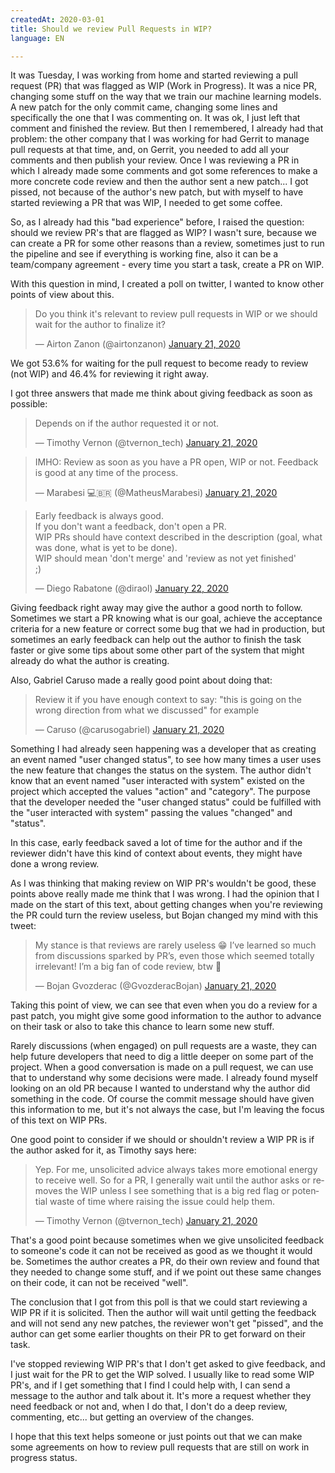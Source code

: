 ```yaml
---
createdAt: 2020-03-01
title: Should we review Pull Requests in WIP?
language: EN

---
```


It was Tuesday, I was working from home and started reviewing a pull request (PR) that was flagged as WIP (Work in Progress). It was a nice PR, changing some stuff on the way that we train our machine learning models. A new patch for the only commit came, changing some lines and specifically the one that I was commenting on. It was ok, I just left that comment and finished the review. But then I remembered, I already had that problem: the other company that I was working for had Gerrit to manage pull requests at that time, and, on Gerrit, you needed to add all your comments and then publish your review. Once I was reviewing a PR in which I already made some comments and got some references to make a more concrete code review and then the author sent a new patch... I got pissed, not because of the author's new patch, but with myself to have started reviewing a PR that was WIP, I needed to get some coffee.

So, as I already had this "bad experience" before, I raised the question: should we review PR's that are flagged as WIP? I wasn't sure, because we can create a PR for some other reasons than a review, sometimes just to run the pipeline and see if everything is working fine, also it can be a team/company agreement - every time you start a task, create a PR on WIP.

With this question in mind, I created a poll on twitter, I wanted to know other points of view about this.

<blockquote class="twitter-tweet"><p lang="en" dir="ltr">Do you think it&#39;s relevant to review pull requests in WIP or we should wait for the author to finalize it?</p>&mdash; Airton Zanon (@airtonzanon) <a href="https://twitter.com/airtonzanon/status/1219550706174234624?ref_src=twsrc%5Etfw">January 21, 2020</a></blockquote> <script async src="https://platform.twitter.com/widgets.js" charset="utf-8"></script>

We got 53.6% for waiting for the pull request to become ready to review (not WIP) and 46.4% for reviewing it right away.

I got three answers that made me think about giving feedback as soon as possible:

<blockquote class="twitter-tweet" data-conversation="none"><p lang="en" dir="ltr">Depends on if the author requested it or not.</p>&mdash; Timothy Vernon (@tvernon_tech) <a href="https://twitter.com/tvernon_tech/status/1219558203626868736?ref_src=twsrc%5Etfw">January 21, 2020</a></blockquote> <script async src="https://platform.twitter.com/widgets.js" charset="utf-8"></script> <Paste>

<blockquote class="twitter-tweet" data-conversation="none"><p lang="en" dir="ltr">IMHO: Review as soon as you have a PR open, WIP or not. Feedback is good at any time of the process.</p>&mdash; Marabesi 💻🇧🇷 (@MatheusMarabesi) <a href="https://twitter.com/MatheusMarabesi/status/1219716849211977730?ref_src=twsrc%5Etfw">January 21, 2020</a></blockquote> <script async src="https://platform.twitter.com/widgets.js" charset="utf-8"></script> 

<blockquote class="twitter-tweet" data-conversation="none"><p lang="en" dir="ltr">Early feedback is always good.<br>If you don&#39;t want a feedback, don&#39;t open a PR.<br>WIP PRs should have context described in the description (goal, what was done, what is yet to be done).<br>WIP should mean &#39;don&#39;t merge&#39; and &#39;review as not yet finished&#39;<br>;)</p>&mdash; Diego Rabatone (@diraol) <a href="https://twitter.com/diraol/status/1219919182332035072?ref_src=twsrc%5Etfw">January 22, 2020</a></blockquote> <script async src="https://platform.twitter.com/widgets.js" charset="utf-8"></script> 

Giving feedback right away may give the author a good north to follow. Sometimes we start a PR knowing what is our goal, achieve the acceptance criteria for a new feature or correct some bug that we had in production, but sometimes an early feedback can help out the author to finish the task faster or give some tips about some other part of the system that might already do what the author is creating.

Also, Gabriel Caruso made a really good point about doing that:

<blockquote class="twitter-tweet" data-conversation="none"><p lang="en" dir="ltr">Review it if you have enough context to say: &quot;this is going on the wrong direction from what we discussed&quot; for example</p>&mdash; Caruso (@carusogabriel) <a href="https://twitter.com/carusogabriel/status/1219578740751192065?ref_src=twsrc%5Etfw">January 21, 2020</a></blockquote> <script async src="https://platform.twitter.com/widgets.js" charset="utf-8"></script> 

Something I had already seen happening was a developer that as creating an event named "user changed status", to see how many times a user uses the new feature that changes the status on the system. The author didn't know that an event named "user interacted with system" existed on the project which accepted the values "action" and "category". The purpose that the developer needed the "user changed status" could be fulfilled with the "user interacted with system" passing the values "changed" and "status".

In this case, early feedback saved a lot of time for the author and if the reviewer didn't have this kind of context about events, they might have done a wrong review.

As I was thinking that making review on WIP PR's wouldn't be good, these points above really made me think that I was wrong. I had the opinion that I made on the start of this text, about getting changes when you're reviewing the PR could turn the review useless, but Bojan changed my mind with this tweet:

<blockquote class="twitter-tweet" data-conversation="none"><p lang="en" dir="ltr">My stance is that reviews are rarely useless 😁 I’ve learned so much from discussions sparked by PR’s, even those which seemed totally irrelevant! I’m a big fan of code review, btw 🤗</p>&mdash; Bojan Gvozderac (@GvozderacBojan) <a href="https://twitter.com/GvozderacBojan/status/1219561506867728384?ref_src=twsrc%5Etfw">January 21, 2020</a></blockquote> <script async src="https://platform.twitter.com/widgets.js" charset="utf-8"></script> 

Taking this point of view, we can see that even when you do a review for a past patch, you might give some good information to the author to advance on their task or also to take this chance to learn some new stuff.

Rarely discussions (when engaged) on pull requests are a waste, they can help future developers that need to dig a little deeper on some part of the project. When a good conversation is made on a pull request, we can use that to understand why some decisions were made. I already found myself looking on an old PR because I wanted to understand why the author did something in the code. Of course the commit message should have given this information to me, but it's not always the case, but I'm leaving the focus of this text on WIP PRs.

One good point to consider if we should or shouldn't review a WIP PR is if the author asked for it, as Timothy says here:

<blockquote class="twitter-tweet" data-conversation="none"><p lang="en" dir="ltr">Yep. For me, unsolicited advice always takes more emotional energy to receive well. So for a PR, I generally wait until the author asks or removes the WIP unless I see something that is a big red flag or potential waste of time where raising the issue could help them.</p>&mdash; Timothy Vernon (@tvernon_tech) <a href="https://twitter.com/tvernon_tech/status/1219562517577576450?ref_src=twsrc%5Etfw">January 21, 2020</a></blockquote> <script async src="https://platform.twitter.com/widgets.js" charset="utf-8"></script> 

That's a good point because sometimes when we give unsolicited feedback to someone's code it can not be received as good as we thought it would be. Sometimes the author creates a PR, do their own review and found that they needed to change some stuff, and if we point out these same changes on their code, it can not be received "well".

The conclusion that I got from this poll is that we could start reviewing a WIP PR if it is solicited. Then the author will wait until getting the feedback and will not send any new patches, the reviewer won't get "pissed", and the author can get some earlier thoughts on their PR to get forward on their task.

I've stopped reviewing WIP PR's that I don't get asked to give feedback, and I just wait for the PR to get the WIP solved. I usually like to read some WIP PR's, and if I get something that I find I could help with, I can send a message to the author and talk about it. It's more a request whether they need feedback or not and, when I do that, I don't do a deep review, commenting, etc... but getting an overview of the changes.

I hope that this text helps someone or just points out that we can make some agreements on how to review pull requests that are still on work in progress status.


